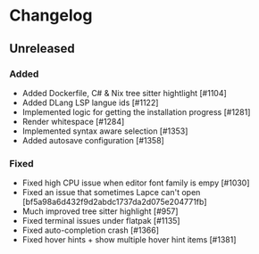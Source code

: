 # Changelog

## Unreleased

### Added

- Added Dockerfile, C# & Nix tree sitter hightlight [#1104]
- Added DLang LSP langue ids [#1122]
- Implemented logic for getting the installation progress [#1281]
- Render whitespace [#1284]
- Implemented syntax aware selection [#1353]
- Added autosave configuration [#1358]

### Fixed

- Fixed high CPU issue when editor font family is empy [#1030]
- Fixed an issue that sometimes Lapce can't open [bf5a98a6d432f9d2abdc1737da2d075e204771fb]
- Much improved tree sitter highlight [#957]
- Fixed terminal issues under flatpak [#1135]
- Fixed auto-completion crash [#1366]
- Fixed hover hints + show multiple hover hint items [#1381]